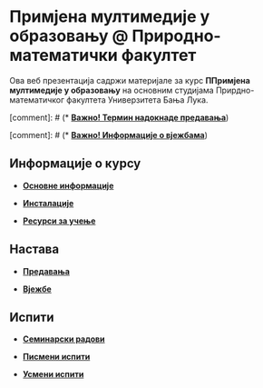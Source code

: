 # Примјена мултимедије у образовању @ Природно-математички факултет

Ова веб презентација садржи материјале за курс **ППримјена мултимедије у образовању** на основним студијама Прирдно-математичког факултета Универзитета Бања Лука.

[comment]: # (* **[Важно! Термин надокнаде предавања](/predavanja/info/README.md)**)

[comment]: # (* **[Важно! Информације о вјежбама](/vezbe/info/README.md)**)

## Информације о курсу

* **[Основне информације](/informacije/README.md)**

* **[Инсталације](/INSTALACIJE.md)**

* **[Ресурси за учење](/RESURSI-ZA-UCENJE.md)**

## Настава

* **[Предавања](/predavanja/README.md)**

* **[Вјежбе](/vezbe/README.md)**

## Испити

* **[Семинарски радови](/seminarski/README.md)**

* **[Писмени испити](/pismeni-ispiti/README.md)**

* **[Усмени испити](/usmeni-ispiti/README.md)**